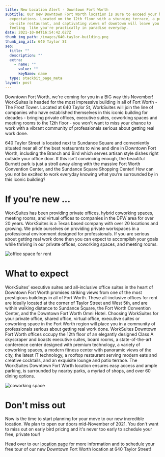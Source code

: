 ```yaml
---
title: New Location Alert - Downtown Fort Worth
subtitle: Our new Downtown Fort Worth location is sure to exceed your highest
  expectations. Located on the 12th floor with a stunning terrace, a private
  on-site restaurant, and captivating views of downtown will leave you
  feeling  like you're practically in paradise everyday.
date: 2021-10-04T16:54:42.627Z
thumb_img_path: /images/640-taylor-building.png
thumb_img_alt: 640 Taylor St
seo:
  title: ""
  description: ""
  extra:
    - name: ""
      value: ""
      keyName: name
  type: stackbit_page_meta
layout: post
---
```

Downtown Fort Worth, we're coming for you in a BIG way this November! WorkSuites is headed for the most impressive building in all of Fort Worth - The Frost Tower. Located at 640 Taylor St, WorkSuites will join the line of companies who have established themselves in this iconic building for decades - bringing private offices, executive suites, coworking spaces and meeting rooms to the 12th floor - you won't want to miss your chance to work with a vibrant community of professionals serious about getting real work done.

640 Taylor Street is located next to Sundance Square and conveniently situated near all of the best restaurants to wine and dine in Downtown Fort Worth, including the Branch and Bird which serves artisan style dishes right outside your office door. If this isn't convincing enough, the beautiful Burnett park is just a stroll away along with the massive Fort Worth Convention Center, and the Sundance Square Shopping Center! How can you not be excited to work everyday knowing what you're surrounded by in this iconic building?

# **If you're new ...**

WorkSuites has been providing private offices, hybrid coworking spaces, meeting rooms, and virtual offices to companies in the DFW area for over 20 years. WorkSuites is a Texas based company with over 20 locations and growing. We pride ourselves on providing private workspaces in a professional environment designed for professionals. If you are serious about getting real work done then you can expect to accomplish your goals while thriving in our private offices, coworking spaces, and meeting rooms.

![office space for rent](/images/private-office-space-for-rent.png "Private Office")

# What to expect

WorkSuites’ executive suites and all-inclusive office suites in the heart of Downtown Fort Worth promises striking views from one of the most prestigious buildings in all of Fort Worth. These all-inclusive offices for rent are ideally located at the corner of Taylor Street and West 5th, and are within walking distance to Sundance Square, the Fort Worth Convention Center, and the Downtown Fort Worth Omni Hotel. Choosing WorkSuites for your private office, shared office, virtual office, executive suites or coworking space in the Fort Worth region will place you in a community of professionals serious about getting real work done. WorkSuites Downtown Fort Worth offices occupy the 12th floor of an elegantly designed Class A skyscraper and boasts executive suites, board rooms, a state-of-the-art conference center designed with premium technology, a variety of coworking spaces, a modern fitness center with panoramic views of the city, the latest IT technology, a rooftop restaurant serving modern eats and creative cocktails, and an exquisite lounge and patio terrace. The WorkSuites Downtown Fort Worth location ensures easy access and ample parking, is surrounded by nearby parks, a myriad of shops, and over 60 dining options.

![coworking space](/images/coworking-space.png "Patio Terrace")

# Don't miss out

Now is the time to start planning for your move to our new incredible location. We plan to open our doors mid-November of 2021. You don't want to miss out on early bird pricing and it's never too early to schedule your free, private tour!

Head over to our [location page](https://www.worksuites.com/texas/640-taylor-fort-worth) for more information and to schedule your free tour of our new Downtown Fort  Worth location at 640 Taylor Street!